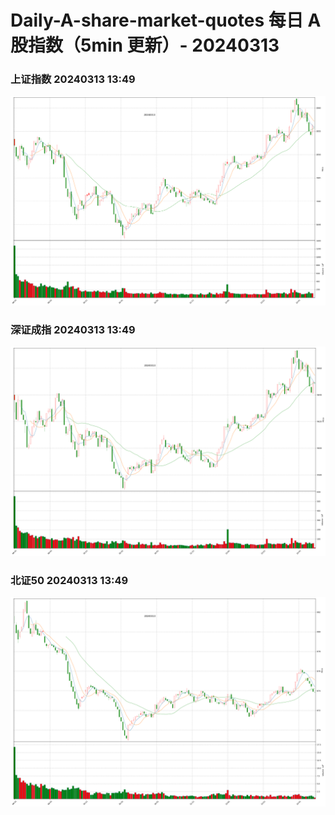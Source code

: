 
# Daily-A-share-market-quotes 每日 A 股指数（5min 更新）- 20240313

### 上证指数 20240313 13:49
![](./fig/2024/3/20240313-sh000001.png)

### 深证成指 20240313 13:49
![](./fig/2024/3/20240313-sz399001.png)

### 北证50 20240313 13:49
![](./fig/2024/3/20240313-bj899050.png)
